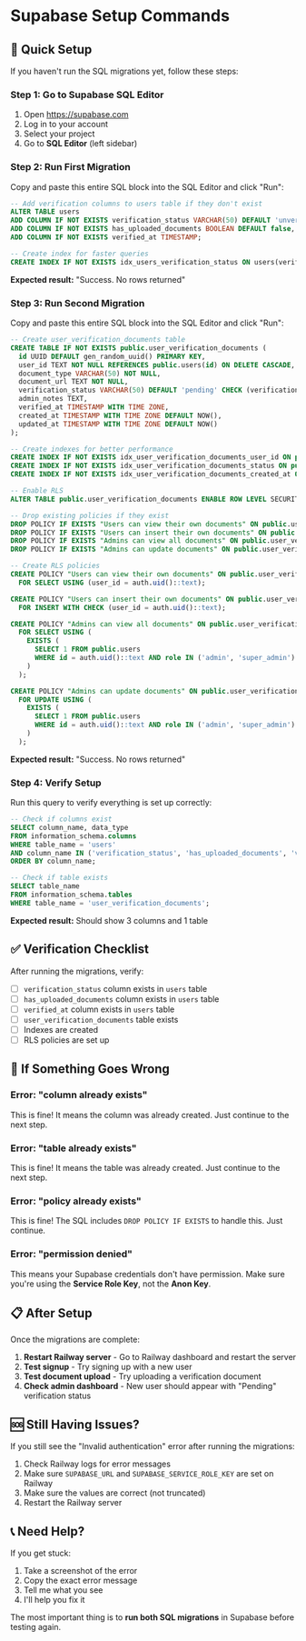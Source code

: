 # Supabase Setup Commands

## 🚀 Quick Setup

If you haven't run the SQL migrations yet, follow these steps:

### Step 1: Go to Supabase SQL Editor
1. Open https://supabase.com
2. Log in to your account
3. Select your project
4. Go to **SQL Editor** (left sidebar)

### Step 2: Run First Migration
Copy and paste this entire SQL block into the SQL Editor and click "Run":

```sql
-- Add verification columns to users table if they don't exist
ALTER TABLE users
ADD COLUMN IF NOT EXISTS verification_status VARCHAR(50) DEFAULT 'unverified',
ADD COLUMN IF NOT EXISTS has_uploaded_documents BOOLEAN DEFAULT false,
ADD COLUMN IF NOT EXISTS verified_at TIMESTAMP;

-- Create index for faster queries
CREATE INDEX IF NOT EXISTS idx_users_verification_status ON users(verification_status);
```

**Expected result:** "Success. No rows returned"

### Step 3: Run Second Migration
Copy and paste this entire SQL block into the SQL Editor and click "Run":

```sql
-- Create user_verification_documents table
CREATE TABLE IF NOT EXISTS public.user_verification_documents (
  id UUID DEFAULT gen_random_uuid() PRIMARY KEY,
  user_id TEXT NOT NULL REFERENCES public.users(id) ON DELETE CASCADE,
  document_type VARCHAR(50) NOT NULL,
  document_url TEXT NOT NULL,
  verification_status VARCHAR(50) DEFAULT 'pending' CHECK (verification_status IN ('pending', 'approved', 'rejected')),
  admin_notes TEXT,
  verified_at TIMESTAMP WITH TIME ZONE,
  created_at TIMESTAMP WITH TIME ZONE DEFAULT NOW(),
  updated_at TIMESTAMP WITH TIME ZONE DEFAULT NOW()
);

-- Create indexes for better performance
CREATE INDEX IF NOT EXISTS idx_user_verification_documents_user_id ON public.user_verification_documents(user_id);
CREATE INDEX IF NOT EXISTS idx_user_verification_documents_status ON public.user_verification_documents(verification_status);
CREATE INDEX IF NOT EXISTS idx_user_verification_documents_created_at ON public.user_verification_documents(created_at);

-- Enable RLS
ALTER TABLE public.user_verification_documents ENABLE ROW LEVEL SECURITY;

-- Drop existing policies if they exist
DROP POLICY IF EXISTS "Users can view their own documents" ON public.user_verification_documents;
DROP POLICY IF EXISTS "Users can insert their own documents" ON public.user_verification_documents;
DROP POLICY IF EXISTS "Admins can view all documents" ON public.user_verification_documents;
DROP POLICY IF EXISTS "Admins can update documents" ON public.user_verification_documents;

-- Create RLS policies
CREATE POLICY "Users can view their own documents" ON public.user_verification_documents
  FOR SELECT USING (user_id = auth.uid()::text);

CREATE POLICY "Users can insert their own documents" ON public.user_verification_documents
  FOR INSERT WITH CHECK (user_id = auth.uid()::text);

CREATE POLICY "Admins can view all documents" ON public.user_verification_documents
  FOR SELECT USING (
    EXISTS (
      SELECT 1 FROM public.users
      WHERE id = auth.uid()::text AND role IN ('admin', 'super_admin')
    )
  );

CREATE POLICY "Admins can update documents" ON public.user_verification_documents
  FOR UPDATE USING (
    EXISTS (
      SELECT 1 FROM public.users
      WHERE id = auth.uid()::text AND role IN ('admin', 'super_admin')
    )
  );
```

**Expected result:** "Success. No rows returned"

### Step 4: Verify Setup
Run this query to verify everything is set up correctly:

```sql
-- Check if columns exist
SELECT column_name, data_type 
FROM information_schema.columns 
WHERE table_name = 'users' 
AND column_name IN ('verification_status', 'has_uploaded_documents', 'verified_at')
ORDER BY column_name;

-- Check if table exists
SELECT table_name 
FROM information_schema.tables 
WHERE table_name = 'user_verification_documents';
```

**Expected result:** Should show 3 columns and 1 table

## ✅ Verification Checklist

After running the migrations, verify:

- [ ] `verification_status` column exists in `users` table
- [ ] `has_uploaded_documents` column exists in `users` table
- [ ] `verified_at` column exists in `users` table
- [ ] `user_verification_documents` table exists
- [ ] Indexes are created
- [ ] RLS policies are set up

## 🔧 If Something Goes Wrong

### Error: "column already exists"
This is fine! It means the column was already created. Just continue to the next step.

### Error: "table already exists"
This is fine! It means the table was already created. Just continue to the next step.

### Error: "policy already exists"
This is fine! The SQL includes `DROP POLICY IF EXISTS` to handle this. Just continue.

### Error: "permission denied"
This means your Supabase credentials don't have permission. Make sure you're using the **Service Role Key**, not the **Anon Key**.

## 📋 After Setup

Once the migrations are complete:

1. **Restart Railway server** - Go to Railway dashboard and restart the server
2. **Test signup** - Try signing up with a new user
3. **Test document upload** - Try uploading a verification document
4. **Check admin dashboard** - New user should appear with "Pending" verification status

## 🆘 Still Having Issues?

If you still see the "Invalid authentication" error after running the migrations:

1. Check Railway logs for error messages
2. Make sure `SUPABASE_URL` and `SUPABASE_SERVICE_ROLE_KEY` are set on Railway
3. Make sure the values are correct (not truncated)
4. Restart the Railway server

## 📞 Need Help?

If you get stuck:
1. Take a screenshot of the error
2. Copy the exact error message
3. Tell me what you see
4. I'll help you fix it

The most important thing is to **run both SQL migrations** in Supabase before testing again.

